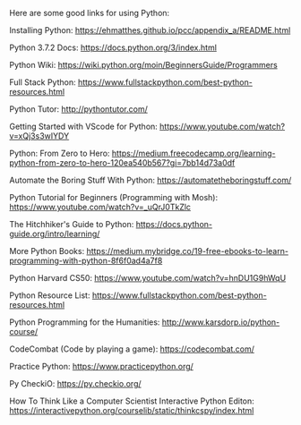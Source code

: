 
Here are some good links for using Python:

Installing Python:
https://ehmatthes.github.io/pcc/appendix_a/README.html

Python 3.7.2 Docs:
https://docs.python.org/3/index.html

Python Wiki:
https://wiki.python.org/moin/BeginnersGuide/Programmers

Full Stack Python:
https://www.fullstackpython.com/best-python-resources.html

Python Tutor:
http://pythontutor.com/

Getting Started with VScode for Python:
https://www.youtube.com/watch?v=xQj3s3wIYDY

Python: From Zero to Hero:
https://medium.freecodecamp.org/learning-python-from-zero-to-hero-120ea540b567?gi=7bb14d73a0df

Automate the Boring Stuff With Python:
https://automatetheboringstuff.com/

Python Tutorial for Beginners (Programming with Mosh):
https://www.youtube.com/watch?v=_uQrJ0TkZlc

The Hitchhiker's Guide to Python:
https://docs.python-guide.org/intro/learning/

More Python Books: 
https://medium.mybridge.co/19-free-ebooks-to-learn-programming-with-python-8f6f0ad4a7f8

Python Harvard CS50:
https://www.youtube.com/watch?v=hnDU1G9hWqU

Python Resource List:
https://www.fullstackpython.com/best-python-resources.html

Python Programming for the Humanities: 
http://www.karsdorp.io/python-course/

CodeCombat (Code by playing a game):
https://codecombat.com/

Practice Python:
https://www.practicepython.org/

Py CheckiO:
https://py.checkio.org/

How To Think Like a Computer Scientist Interactive Python Editon:
https://interactivepython.org/courselib/static/thinkcspy/index.html



